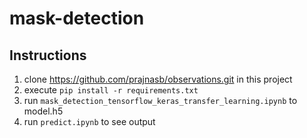# mask-detection

## Instructions
1. clone https://github.com/prajnasb/observations.git in this project
2. execute `pip install -r requirements.txt`
3. run `mask_detection_tensorflow_keras_transfer_learning.ipynb` to model.h5
4. run `predict.ipynb` to see output

